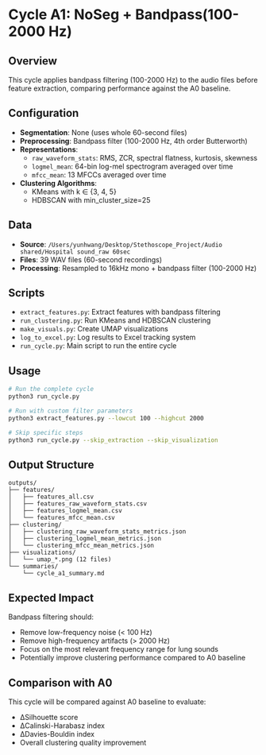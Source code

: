 # Cycle A1: NoSeg + Bandpass(100-2000 Hz)

## Overview
This cycle applies bandpass filtering (100-2000 Hz) to the audio files before feature extraction, comparing performance against the A0 baseline.

## Configuration
- **Segmentation**: None (uses whole 60-second files)
- **Preprocessing**: Bandpass filter (100-2000 Hz, 4th order Butterworth)
- **Representations**: 
  - `raw_waveform_stats`: RMS, ZCR, spectral flatness, kurtosis, skewness
  - `logmel_mean`: 64-bin log-mel spectrogram averaged over time
  - `mfcc_mean`: 13 MFCCs averaged over time
- **Clustering Algorithms**:
  - KMeans with k ∈ {3, 4, 5}
  - HDBSCAN with min_cluster_size=25

## Data
- **Source**: `/Users/yunhwang/Desktop/Stethoscope_Project/Audio shared/Hospital sound_raw 60sec`
- **Files**: 39 WAV files (60-second recordings)
- **Processing**: Resampled to 16kHz mono + bandpass filter (100-2000 Hz)

## Scripts
- `extract_features.py`: Extract features with bandpass filtering
- `run_clustering.py`: Run KMeans and HDBSCAN clustering
- `make_visuals.py`: Create UMAP visualizations
- `log_to_excel.py`: Log results to Excel tracking system
- `run_cycle.py`: Main script to run the entire cycle

## Usage
```bash
# Run the complete cycle
python3 run_cycle.py

# Run with custom filter parameters
python3 extract_features.py --lowcut 100 --highcut 2000

# Skip specific steps
python3 run_cycle.py --skip_extraction --skip_visualization
```

## Output Structure
```
outputs/
├── features/
│   ├── features_all.csv
│   ├── features_raw_waveform_stats.csv
│   ├── features_logmel_mean.csv
│   └── features_mfcc_mean.csv
├── clustering/
│   ├── clustering_raw_waveform_stats_metrics.json
│   ├── clustering_logmel_mean_metrics.json
│   └── clustering_mfcc_mean_metrics.json
├── visualizations/
│   └── umap_*.png (12 files)
└── summaries/
    └── cycle_a1_summary.md
```

## Expected Impact
Bandpass filtering should:
- Remove low-frequency noise (< 100 Hz)
- Remove high-frequency artifacts (> 2000 Hz)
- Focus on the most relevant frequency range for lung sounds
- Potentially improve clustering performance compared to A0 baseline

## Comparison with A0
This cycle will be compared against A0 baseline to evaluate:
- ΔSilhouette score
- ΔCalinski-Harabasz index  
- ΔDavies-Bouldin index
- Overall clustering quality improvement

